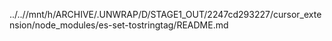 ../..//mnt/h/ARCHIVE/.UNWRAP/D/STAGE1_OUT/2247cd293227/cursor_extension/node_modules/es-set-tostringtag/README.md